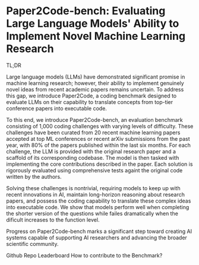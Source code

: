 
# Paper2Code-bench: Evaluating Large Language Models' Ability to Implement Novel Machine Learning Research




TL;DR


Large language models (LLMs) have demonstrated significant promise in machine learning research; however, their ability to implement genuinely novel ideas from recent academic papers remains uncertain. To address this gap, we introduce Paper2Code, a coding benchmark designed to evaluate LLMs on their capability to translate concepts from top-tier conference papers into executable code.

To this end, we introduce Paper2Code-bench, an evaluation benchmark consisting of 1,000 coding challenges with varying levels of difficulty. These challenges have been curated from 20 recent machine learning papers accepted at top ML conferences or recent arXiv submissions from the past year, with 80% of the papers published within the last six months. For each challenge, the LLM is provided with the original research paper and a scaffold of its corresponding codebase. The model is then tasked with implementing the core contributions described in the paper. Each solution is rigorously evaluated using comprehensive tests againt the original code written by the authors.

Solving these challenges is nontrivial, requiring models to keep up with recent innovations in AI, maintain long-horizon reasoning about research papers, and possess the coding capability to translate these complex ideas into executable code. We show that models perform well when completing the shorter version of the questions while failes dramatically when the dificult increases to the function level.

 Progress on Paper2Code-bench marks a significant step toward creating AI systems capable of supporting AI researchers and advancing the broader scientific community.



Github Repo
Leaderboard
How to contribute to the Benchmark?















